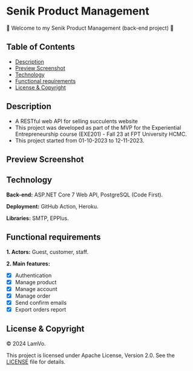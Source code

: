 # Senik Product Management

:wave: Welcome to my Senik Product Management (back-end project) :wave:

## Table of Contents
  - [Description](#description)
  - [Preview Screenshot](#preview-screenshot)
  - [Technology](#technology)
  - [Functional requirements](#functional-requirements) <!-- - [Useful Resources](#useful-resources) -->
  - [License & Copyright](#license--copyright)

## Description
- A RESTful web API for selling succulents website 
- This project was developed as part of the MVP for the Experiential Entrepreneurship course (EXE201) - Fall 23 at FPT University HCMC.
- This project started from 01-10-2023 to 12-11-2023.

## Preview Screenshot

<!--<div align="center">
  <img src="./screenshots/1-homepage.png" alt="Demo Recording" width="100%"></img><br></br>
  <img src="./screenshots/2-mainFeatures.png" alt="account apis" width="48%"></img> &nbsp;&nbsp;
  <img src="./screenshots/4-viewArtwork.png" alt="reservation apis" width="48%"></img>
  <img src="./screenshots/16-walletMng.png" alt="send email" width="48%"></img>  &nbsp;&nbsp;
  <img src="./screenshots/3-postArtwork.png" alt="authentication" width="48%"></img>
</div>-->

## Technology

**Back-end:** ASP.NET Core 7 Web API, PostgreSQL (Code First).

**Deployment:** GitHub Action, Heroku.

**Libraries:** SMTP, EPPlus.

## Functional requirements
**1. Actors:** Guest, customer, staff.

**2. Main features:**
- [x] Authentication
- [x] Manage product
- [x] Manage account
- [x] Manage order
- [x] Send confirm emails
- [x] Export orders report

<!--## Useful Resources

#|Name | Description
-|---- | -----------
1|[Domain]() | The main business entities and enums-->

## License & Copyright 
&copy; 2024 LamVo.

This project is licensed under Apache License, Version 2.0. See the [LICENSE](./LICENSE) file for details.
